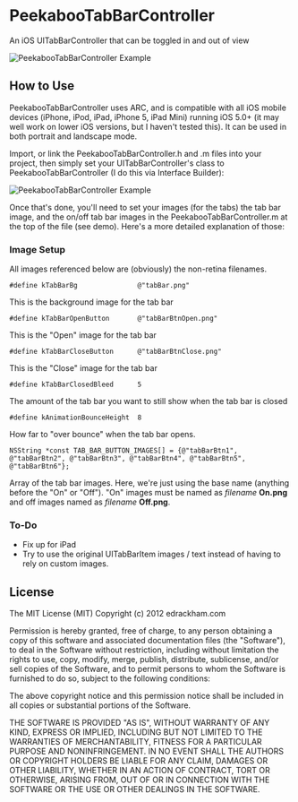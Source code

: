 PeekabooTabBarController
========================

An iOS UITabBarController that can be toggled in and out of view

![PeekabooTabBarController Example](http://i.imgur.com/jrNSV.gif)

How to Use
----------

PeekabooTabBarController uses ARC, and is compatible with all iOS mobile devices (iPhone, iPod, iPad, iPhone 5, iPad Mini) running iOS 5.0+ (it may well work on lower iOS versions, but I haven't tested this). It can be used in both portrait and landscape mode.

Import, or link the PeekabooTabBarController.h and .m files into your project, then simply set your UITabBarController's class to PeekabooTabBarController (I do this via Interface Builder):

![PeekabooTabBarController Example](http://i.imgur.com/61PDC.png)

Once that's done, you'll need to set your images (for the tabs) the tab bar image, and the on/off tab bar images in the PeekabooTabBarController.m at the top of the file (see demo). Here's a more detailed explanation of those:

### Image Setup
All images referenced below are (obviously) the non-retina filenames.

    #define kTabBarBg               @"tabBar.png"
This is the background image for the tab bar

    #define kTabBarOpenButton       @"tabBarBtnOpen.png"
This is the "Open" image for the tab bar

    #define kTabBarCloseButton      @"tabBarBtnClose.png"
This is the "Close" image for the tab bar

    #define kTabBarClosedBleed      5
The amount of the tab bar you want to still show when the tab bar is closed

    #define kAnimationBounceHeight  8
How far to "over bounce" when the tab bar opens.

    NSString *const TAB_BAR_BUTTON_IMAGES[] = {@"tabBarBtn1", @"tabBarBtn2", @"tabBarBtn3", @"tabBarBtn4", @"tabBarBtn5", @"tabBarBtn6"};
Array of the tab bar images. Here, we're just using the base name (anything before the "On" or "Off"). "On" images must be named as *filename* **On.png** and off images named as *filename* **Off.png**.

### To-Do

- Fix up for iPad
- Try to use the original UITabBarItem images / text instead of having to rely on custom images.

License
-------
The MIT License (MIT)
Copyright (c) 2012 edrackham.com

Permission is hereby granted, free of charge, to any person obtaining a copy of this software and associated documentation files (the "Software"), to deal in the Software without restriction, including without limitation the rights to use, copy, modify, merge, publish, distribute, sublicense, and/or sell copies of the Software, and to permit persons to whom the Software is furnished to do so, subject to the following conditions:

The above copyright notice and this permission notice shall be included in all copies or substantial portions of the Software.

THE SOFTWARE IS PROVIDED "AS IS", WITHOUT WARRANTY OF ANY KIND, EXPRESS OR IMPLIED, INCLUDING BUT NOT LIMITED TO THE WARRANTIES OF MERCHANTABILITY, FITNESS FOR A PARTICULAR PURPOSE AND NONINFRINGEMENT. IN NO EVENT SHALL THE AUTHORS OR COPYRIGHT HOLDERS BE LIABLE FOR ANY CLAIM, DAMAGES OR OTHER LIABILITY, WHETHER IN AN ACTION OF CONTRACT, TORT OR OTHERWISE, ARISING FROM, OUT OF OR IN CONNECTION WITH THE SOFTWARE OR THE USE OR OTHER DEALINGS IN THE SOFTWARE.